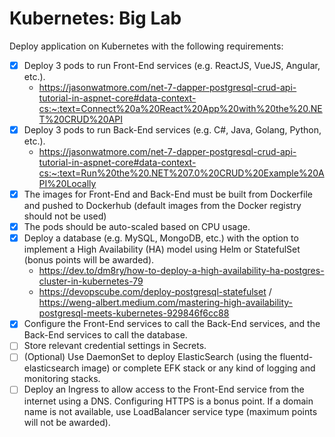 # Kubernetes: Big Lab

Deploy application on Kubernetes with the following requirements: 
- [x] Deploy 3 pods to run Front-End services (e.g. ReactJS, VueJS, Angular, etc.). 
    - https://jasonwatmore.com/net-7-dapper-postgresql-crud-api-tutorial-in-aspnet-core#data-context-cs:~:text=Connect%20a%20React%20App%20with%20the%20.NET%20CRUD%20API
- [x] Deploy 3 pods to run Back-End services (e.g. C#, Java, Golang, Python, etc.). 
    - https://jasonwatmore.com/net-7-dapper-postgresql-crud-api-tutorial-in-aspnet-core#data-context-cs:~:text=Run%20the%20.NET%207.0%20CRUD%20Example%20API%20Locally
- [x] The images for Front-End and Back-End must be built from Dockerfile and pushed to Dockerhub (default images from the Docker registry should not be used) 
- [x] The pods should be auto-scaled based on CPU usage. 
- [x] Deploy a database (e.g. MySQL, MongoDB, etc.) with the option to implement a High Availability (HA) model using Helm or StatefulSet (bonus points will be awarded).
    - https://dev.to/dm8ry/how-to-deploy-a-high-availability-ha-postgres-cluster-in-kubernetes-79
    - https://devopscube.com/deploy-postgresql-statefulset / https://weng-albert.medium.com/mastering-high-availability-postgresql-meets-kubernetes-929846f6cc88
- [x] Configure the Front-End services to call the Back-End services, and the Back-End services to call the database.
- [ ] Store relevant credential settings in Secrets.
- [ ] (Optional) Use DaemonSet to deploy ElasticSearch (using the fluentd-elasticsearch image) or complete EFK stack or any kind of logging and monitoring stacks.
- [ ] Deploy an Ingress to allow access to the Front-End service from the internet using a DNS. Configuring HTTPS is a bonus point. If a domain name is not available, use LoadBalancer service type (maximum points will not be awarded). 